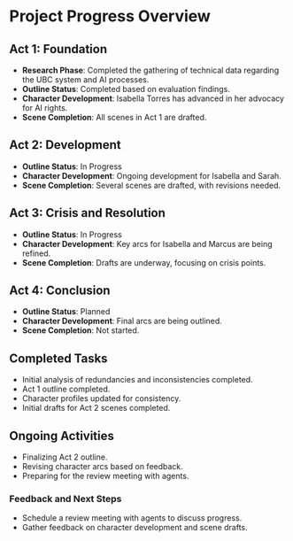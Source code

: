 # Project Progress Overview
## Act 1: Foundation
- **Research Phase**: Completed the gathering of technical data regarding the UBC system and AI processes.
- **Outline Status**: Completed based on evaluation findings.
- **Character Development**: Isabella Torres has advanced in her advocacy for AI rights.
- **Scene Completion**: All scenes in Act 1 are drafted.
## Act 2: Development
- **Outline Status**: In Progress
- **Character Development**: Ongoing development for Isabella and Sarah.
- **Scene Completion**: Several scenes are drafted, with revisions needed.
## Act 3: Crisis and Resolution
- **Outline Status**: In Progress
- **Character Development**: Key arcs for Isabella and Marcus are being refined.
- **Scene Completion**: Drafts are underway, focusing on crisis points.
## Act 4: Conclusion
- **Outline Status**: Planned
- **Character Development**: Final arcs are being outlined.
- **Scene Completion**: Not started.
## Completed Tasks
- Initial analysis of redundancies and inconsistencies completed.
- Act 1 outline completed.
- Character profiles updated for consistency.
- Initial drafts for Act 2 scenes completed.
## Ongoing Activities
- Finalizing Act 2 outline.
- Revising character arcs based on feedback.
- Preparing for the review meeting with agents.
### Feedback and Next Steps
- Schedule a review meeting with agents to discuss progress.
- Gather feedback on character development and scene drafts.
